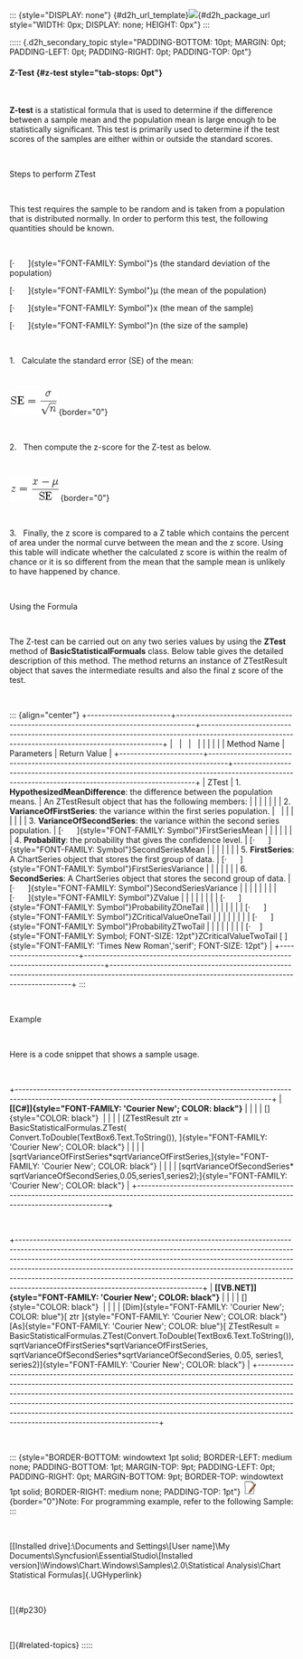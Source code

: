 ::: {style="DISPLAY: none"}
[](ms-xhelp:///?Id=d2h_url_template){#d2h_url_template}![](!package_url!){#d2h_package_url style="WIDTH: 0px; DISPLAY: none; HEIGHT: 0px"}
:::

::::: {.d2h_secondary_topic style="PADDING-BOTTOM: 10pt; MARGIN: 0pt; PADDING-LEFT: 0pt; PADDING-RIGHT: 0pt; PADDING-TOP: 0pt"}
#### Z-Test {#z-test style="tab-stops: 0pt"}

 

**Z-test** is a statistical formula that is used to determine if the difference between a sample mean and the population mean is large enough to be statistically significant. This test is primarily used to determine if the test scores of the samples are either within or outside the standard scores.

 

Steps to perform ZTest

 

This test requires the sample to be random and is taken from a population that is distributed normally. In order to perform this test, the following quantities should be known.

 

[·      ]{style="FONT-FAMILY: Symbol"}s (the standard deviation of the population)

[·      ]{style="FONT-FAMILY: Symbol"}µ (the mean of the population)

[·      ]{style="FONT-FAMILY: Symbol"}x (the mean of the sample)

[·      ]{style="FONT-FAMILY: Symbol"}n (the size of the sample)

 

1.   Calculate the standard error (SE) of the mean:

 

![](ImagesExt/image84_351.jpg){border="0"}

 

2.   Then compute the z-score for the Z-test as below.

 

![](ImagesExt/image84_352.jpg){border="0"}

 

3.   Finally, the z score is compared to a Z table which contains the percent of area under the normal curve between the mean and the z score. Using this table will indicate whether the calculated z score is within the realm of chance or it is so different from the mean that the sample mean is unlikely to have happened by chance.

 

Using the Formula

 

The Z-test can be carried out on any two series values by using the **ZTest** method of **BasicStatisticalFormuals** class. Below table gives the detailed description of this method. The method returns an instance of ZTestResult object that saves the intermediate results and also the final z score of the test.

 

::: {align="center"}
+-----------------------+-----------------------------------------------------------------------------------+-------------------------------------------------------------------------------------------------------------------------------------------------+
|                       |                                                                                   |                                                                                                                                                 |
|                       |                                                                                   |                                                                                                                                                 |
| Method Name           | Parameters                                                                        | Return Value                                                                                                                                    |
+-----------------------+-----------------------------------------------------------------------------------+-------------------------------------------------------------------------------------------------------------------------------------------------+
| ZTest                 | 1\. **HypothesizedMeanDifference**: the difference between the population means.  | An ZTestResult object that has the following members:                                                                                           |
|                       |                                                                                   |                                                                                                                                                 |
|                       | 2\. **VarianceOfFirstSeries**: the variance within the first series population.   |                                                                                                                                                 |
|                       |                                                                                   |                                                                                                                                                 |
|                       | 3\. **VarianceOfSecondSeries**: the variance within the second series population. | [·      ]{style="FONT-FAMILY: Symbol"}FirstSeriesMean                                                                                           |
|                       |                                                                                   |                                                                                                                                                 |
|                       | 4\. **Probability**: the probability that gives the confidence level.             | [·      ]{style="FONT-FAMILY: Symbol"}SecondSeriesMean                                                                                          |
|                       |                                                                                   |                                                                                                                                                 |
|                       | 5\. **FirstSeries**: A ChartSeries object that stores the first group of data.    | [·      ]{style="FONT-FAMILY: Symbol"}FirstSeriesVariance                                                                                       |
|                       |                                                                                   |                                                                                                                                                 |
|                       | 6\. **SecondSeries**: A ChartSeries object that stores the second group of data.  | [·      ]{style="FONT-FAMILY: Symbol"}SecondSeriesVariance                                                                                      |
|                       |                                                                                   |                                                                                                                                                 |
|                       |                                                                                   | [·      ]{style="FONT-FAMILY: Symbol"}ZValue                                                                                                    |
|                       |                                                                                   |                                                                                                                                                 |
|                       |                                                                                   | [·      ]{style="FONT-FAMILY: Symbol"}ProbabilityZOneTail                                                                                       |
|                       |                                                                                   |                                                                                                                                                 |
|                       |                                                                                   | [·      ]{style="FONT-FAMILY: Symbol"}ZCriticalValueOneTail                                                                                     |
|                       |                                                                                   |                                                                                                                                                 |
|                       |                                                                                   | [·      ]{style="FONT-FAMILY: Symbol"}ProbabilityZTwoTail                                                                                       |
|                       |                                                                                   |                                                                                                                                                 |
|                       |                                                                                   | [·    ]{style="FONT-FAMILY: Symbol; FONT-SIZE: 12pt"}ZCriticalValueTwoTail [ ]{style="FONT-FAMILY: 'Times New Roman','serif'; FONT-SIZE: 12pt"} |
+-----------------------+-----------------------------------------------------------------------------------+-------------------------------------------------------------------------------------------------------------------------------------------------+
:::

 

Example

 

Here is a code snippet that shows a sample usage.

 

+----------------------------------------------------------------------------------------------------------------------------------------------------+
| **[\[C#\]]{style="FONT-FAMILY: 'Courier New'; COLOR: black"}**                                                                                     |
|                                                                                                                                                    |
| []{style="COLOR: black"}                                                                                                                           |
|                                                                                                                                                    |
| [ZTestResult ztr = BasicStatisticalFormulas.ZTest( Convert.ToDouble(TextBox6.Text.ToString()), ]{style="FONT-FAMILY: 'Courier New'; COLOR: black"} |
|                                                                                                                                                    |
| [sqrtVarianceOfFirstSeries\*sqrtVarianceOfFirstSeries,]{style="FONT-FAMILY: 'Courier New'; COLOR: black"}                                          |
|                                                                                                                                                    |
| [sqrtVarianceOfSecondSeries\* sqrtVarianceOfSecondSeries,0.05,series1,series2);]{style="FONT-FAMILY: 'Courier New'; COLOR: black"}                 |
+----------------------------------------------------------------------------------------------------------------------------------------------------+

 

+---------------------------------------------------------------------------------------------------------------------------------------------------------------------------------------------------------------------------------------------------------------------------------------------------------------------------------------------------------------------------------------------------------------------------------------------------------+
| **[\[VB.NET\]]{style="FONT-FAMILY: 'Courier New'; COLOR: black"}**                                                                                                                                                                                                                                                                                                                                                                                      |
|                                                                                                                                                                                                                                                                                                                                                                                                                                                         |
| []{style="COLOR: black"}                                                                                                                                                                                                                                                                                                                                                                                                                                |
|                                                                                                                                                                                                                                                                                                                                                                                                                                                         |
| [Dim]{style="FONT-FAMILY: 'Courier New'; COLOR: blue"}[ ztr ]{style="FONT-FAMILY: 'Courier New'; COLOR: black"}[As]{style="FONT-FAMILY: 'Courier New'; COLOR: blue"}[ ZTestResult = BasicStatisticalFormulas.ZTest(Convert.ToDouble(TextBox6.Text.ToString()), sqrtVarianceOfFirstSeries\*sqrtVarianceOfFirstSeries, sqrtVarianceOfSecondSeries\*sqrtVarianceOfSecondSeries, 0.05, series1, series2)]{style="FONT-FAMILY: 'Courier New'; COLOR: black"} |
+---------------------------------------------------------------------------------------------------------------------------------------------------------------------------------------------------------------------------------------------------------------------------------------------------------------------------------------------------------------------------------------------------------------------------------------------------------+

 

::: {style="BORDER-BOTTOM: windowtext 1pt solid; BORDER-LEFT: medium none; PADDING-BOTTOM: 1pt; MARGIN-TOP: 9pt; PADDING-LEFT: 0pt; PADDING-RIGHT: 0pt; MARGIN-BOTTOM: 9pt; BORDER-TOP: windowtext 1pt solid; BORDER-RIGHT: medium none; PADDING-TOP: 1pt"}
![](ImagesExt/image84_1.jpg){border="0"}Note: For programming example, refer to the following Sample:
:::

 

[\[Installed drive\]:\\Documents and Settings\\\[User name\]\\My Documents\\Syncfusion\\EssentialStudio\\\[Installed version\]\\Windows\\Chart.Windows\\Samples\\2.0\\Statistical Analysis\\Chart Statistical Formulas]{.UGHyperlink}

 

[]{#p230} 

 

[]{#related-topics}
:::::
